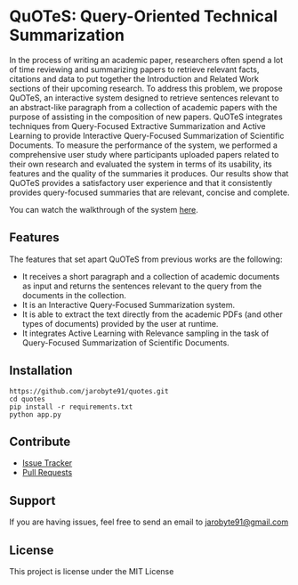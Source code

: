 # QuOTeS: Query-Oriented Technical Summarization

In the process of writing an academic paper, researchers often spend a lot of time reviewing and summarizing papers to retrieve relevant facts, citations and data to put together the Introduction and Related Work sections of their upcoming research. To address this problem, we propose QuOTeS, an interactive system designed to retrieve sentences relevant to an abstract-like paragraph from a collection of academic papers with the purpose of assisting in the composition of new papers. QuOTeS integrates techniques from Query-Focused Extractive Summarization and Active Learning to provide Interactive Query-Focused Summarization of Scientific Documents. To measure the performance of the system, we performed a comprehensive user study where participants uploaded papers related to their own research and evaluated the system in terms of its usability, its features and the quality of the summaries it produces. Our results show that QuOTeS provides a satisfactory user experience and that it consistently provides query-focused summaries that are relevant, concise and complete.

You can watch the walkthrough of the system [here](https://www.youtube.com/watch?v=zR9XisDFQ7w).

## Features

The features that set apart QuOTeS from previous works are the following:

* It receives a short paragraph and a collection of academic documents as input and returns the sentences
relevant to the query from the documents in the collection.
* It is an Interactive Query-Focused Summarization system.
* It is able to extract the text directly from the academic PDFs (and other types of documents) provided by the user at runtime.
* It integrates Active Learning with Relevance sampling in the task of Query-Focused Summarization of Scientific Documents.

## Installation

    https://github.com/jarobyte91/quotes.git
    cd quotes
    pip install -r requirements.txt
    python app.py

## Contribute

- [Issue Tracker]()
- [Pull Requests]()

## Support 

If you are having issues, feel free to send an email to [jarobyte91@gmail.com]()

## License

This project is license under the MIT License
